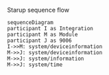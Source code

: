 Starup sequence flow

```mermaid
sequenceDiagram
participant I as Integration
participant M as Module
participant J as 9006
I->>M: system/deviceinformation
M->>J: system/deviceinformation
M->>J: system/information
M->>J: system/time
```
